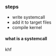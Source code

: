 ### steps
- write systemcall
- add it to target files
- compile kernel

#### what is a systemcall
khf










